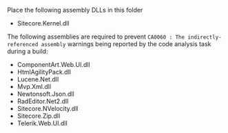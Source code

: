 Place the following assembly DLLs in this folder

* Sitecore.Kernel.dll

The following assemblies are required to prevent `CA0060 : The indirectly-referenced assembly` warnings being reported by the code analysis task during a build:

* ComponentArt.Web.UI.dll
* HtmlAgilityPack.dll
* Lucene.Net.dll
* Mvp.Xml.dll
* Newtonsoft.Json.dll
* RadEditor.Net2.dll
* Sitecore.NVelocity.dll
* Sitecore.Zip.dll
* Telerik.Web.UI.dll